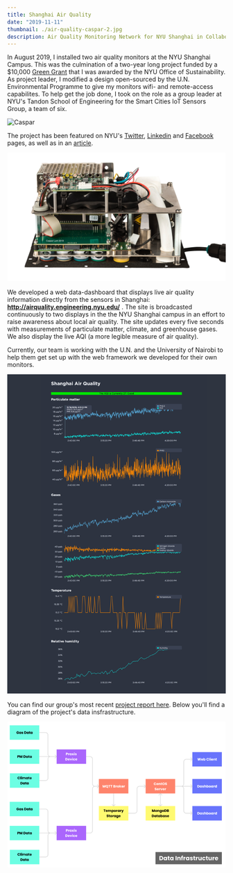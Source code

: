```yaml
---
title: Shanghai Air Quality
date: "2019-11-11"
thumbnail: ./air-quality-caspar-2.jpg
description: Air Quality Monitoring Network for NYU Shanghai in Collaboration with the UNEP
---
```


In August 2019, I installed two air quality monitors at the NYU Shanghai Campus. This was the culmination of a two-year long project funded by a \$10,000 [Green Grant](https://www.nyu.edu/life/sustainability/get-involved/green-grants.html) that I was awarded by the NYU Office of Sustainability. As project leader, I modified a design open-sourced by the U.N. Environmental Programme to give my monitors wifi- and remote-access capabilites. To help get the job done, I took on the role as a group leader at NYU's Tandon School of Engineering for the Smart Cities IoT Sensors Group, a team of six.

<div class="kg-card kg-image-card">

![Caspar](./air-quality-monitor-mounted-2.png "air quality monitor mounted")

</div>

The project has been featured on NYU's [Twitter](https://twitter.com/nyutandon/status/1172201645733797888), [Linkedin](https://www.linkedin.com/posts/casparlant_nyu-activity-6577974547553755136-glLZ) and [Facebook](https://www.facebook.com/casparlant/posts/10220422089001717) pages, as well as in an [article](https://engineering.nyu.edu/news/summer-internships-provide-students-career-enhancing-opportunities?fbclid=IwAR3tn3-nOPaOFZoPS41lPyfxWHvmeBC8G2EmWCXfmqIUSTXtF68cnr2YJk4).

<div class="kg-card kg-image-card">

![Internals](./air-quality-monitor-internals-2.jpg "air quality monitor internals: image courtesy of UNEP")

</div>

We developed a web data-dashboard that displays live air quality information directly from the sensors in Shanghai: **<http://airquality.engineering.nyu.edu/>** . The site is broadcasted continuously to two displays in the the NYU Shanghai campus in an effort to raise awareness about local air quality. The site updates every five seconds with measurements of particulate matter, climate, and greenhouse gases. We also display the live AQI (a more legible measure of air quality).

Currently, our team is working with the U.N. and the University of Nairobi to help them get set up with the web framework we developed for their own monitors.

<!-- and coordinate with the Smart Cities project's other    -->
<!-- I worked with the UNEP and Professor Kevin Cromar of the Marron Institute of Urban Mangagement to  -->

<!-- <div class="kg-card kg-image-card">

![Screenshot](./AirQuality-Screenshot-1.png)
</div>

<div class="kg-embed-card kg-width-wide">
    <embed src="http://airquality.engineering.nyu.edu" width=100% height=800px />
</div> -->

<div class="kg-card kg-image-card">

![Screenshot](./air-quality-screenshot-3.png "screenshot of air quality website")

</div>

You can find our group's most recent [project report here](https://docs.google.com/document/d/1Ki2vlGDsf7YYq9A7FM6ckWLvHiXE8sMqsR7v5EqkJS0/export?format=pdf). Below you'll find a diagram of the project's data insfrastructure.

<div class="kg-card kg-image-card">

![Data Infrastructure](./air-quality-diagram.png "diagram of data infrastructure")

</div>
<!-- The site updates every five seconds with measurements of particulate matter, climate, and greenhouse gases. We also display the live AQI (a more legible measure of air quality). [Come visit!](airquality.engineering.nyu.edu)

Currently, our team is working with the U.N. and the University of Nairobi to help them get set up with the web framework we developed for their own monitors. -->

<!-- The project has been featured on NYU's [Twitter](https://twitter.com/nyutandon/status/1172201645733797888), [Linkedin](https://www.linkedin.com/posts/casparlant-nyu-activity-6577974547553755136-glLZ) and [Facebook](https://www.facebook.com/casparlant/posts/10220422089001717) pages, as well as in an [article](https://engineering.nyu.edu/news/summer-internships-provide-students-career-enhancing-opportunities?fbclid=IwAR3tn3-nOPaOFZoPS41lPyfxWHvmeBC8G2EmWCXfmqIUSTXtF68cnr2YJk4) published by Tandon that I was featured in.   -->
